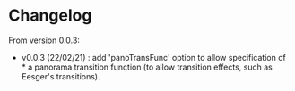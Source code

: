 Changelog
=========

From version 0.0.3:

- v0.0.3 (22/02/21) : add 'panoTransFunc' option to allow specification of * a panorama transition function (to allow transition effects, such as Eesger's transitions).

